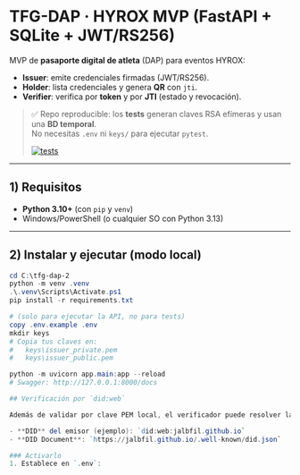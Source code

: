 # TFG-DAP · HYROX MVP (FastAPI + SQLite + JWT/RS256)

MVP de **pasaporte digital de atleta** (DAP) para eventos HYROX:
- **Issuer**: emite credenciales firmadas (JWT/RS256).
- **Holder**: lista credenciales y genera **QR** con `jti`.
- **Verifier**: verifica por **token** y por **JTI** (estado y revocación).

> ✅ Repo reproducible: los **tests** generan claves RSA efímeras y usan una **BD temporal**.  
> No necesitas `.env` ni `keys/` para ejecutar `pytest`.
>
> [![tests](https://github.com/jalbfil/tfg-dap/actions/workflows/tests.yml/badge.svg)](https://github.com/jalbfil/tfg-dap/actions/workflows/tests.yml)

---

## 1) Requisitos

- **Python 3.10+** (con `pip` y `venv`)
- Windows/PowerShell (o cualquier SO con Python 3.13)

---

## 2) Instalar y ejecutar (modo local)

```powershell
cd C:\tfg-dap-2
python -m venv .venv
.\.venv\Scripts\Activate.ps1
pip install -r requirements.txt

# (solo para ejecutar la API, no para tests)
copy .env.example .env
mkdir keys
# Copia tus claves en:
#   keys\issuer_private.pem
#   keys\issuer_public.pem

python -m uvicorn app.main:app --reload
# Swagger: http://127.0.0.1:8000/docs

## Verificación por `did:web` 

Además de validar por clave PEM local, el verificador puede resolver la clave del emisor desde un DID Document `did:web`.

- **DID** del emisor (ejemplo): `did:web:jalbfil.github.io`
- **DID Document**: `https://jalbfil.github.io/.well-known/did.json`

### Activarlo
1. Establece en `.env`:


